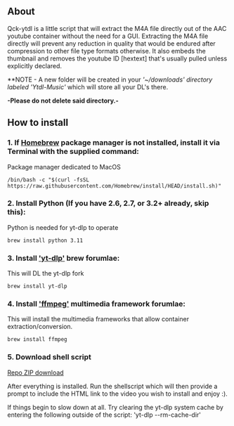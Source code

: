 ## About

Qck-ytdl is a little script that will extract the M4A file directly out of the AAC youtube container without the need for a GUI. Extracting the M4A file directly will prevent any reduction in quality that would be endured after compression to other file type formats otherwise. It also embeds the thumbnail and removes the youtube ID [hextext] that's usually pulled unless explicitly declared. 

**NOTE - A new folder will be created in your *'~/downloads' directory labeled 'Ytdl-Music'* which will store all your DL's there. 

****-Please do not delete said directory.-**** 



## How to install

### 1. If [Homebrew](https://brew.sh/) package manager is not installed, install it via Terminal with the supplied command: 
Package manager dedicated to MacOS

`/bin/bash -c "$(curl -fsSL https://raw.githubusercontent.com/Homebrew/install/HEAD/install.sh)"`


### 2. Install Python (If you have 2.6, 2.7, or 3.2+ already, skip this):
Python is needed for yt-dlp to operate

`brew install python 3.11`



### 3. Install ['yt-dlp'](https://github.com/yt-dlp/yt-dlp) brew forumlae:
This will DL the yt-dlp fork

`brew install yt-dlp`


### 4. Install ['ffmpeg'](https://ffmpeg.org/) multimedia framework forumlae:
This will install the multimedia frameworks that allow container extraction/conversion.

`brew install ffmpeg`


### 5. Download shell script
[Repo ZIP download](https://github.com/arg-mp3/qck-ytdl/archive/refs/heads/main.zip)


After everything is installed. Run the shellscript which will then provide a prompt to include the HTML link to the video you wish to install and enjoy :). 


If things begin to slow down at all. Try clearing the yt-dlp system cache by entering the following outside of the script: 'yt-dlp --rm-cache-dir'
